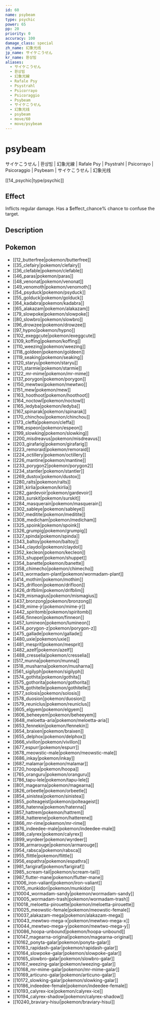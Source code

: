 ```yaml
---
id: 60
name: psybeam
type: psychic
power: 65
pp: 20
priority: 0
accuracy: 100
damage_class: special
zh_name: 幻象光线
jp_name: サイケこうせん
kr_name: 환상빔
aliases:
  - サイケこうせん
  - 환상빔
  - 幻象光線
  - Rafale Psy
  - Psystrahl
  - Psicorrayo
  - Psicoraggio
  - Psybeam
  - サイケこうせん
  - 幻象光线
  - psybeam
  - move/60
  - move/psybeam
---
```

# psybeam
    
サイケこうせん | 환상빔 | 幻象光線 | Rafale Psy | Psystrahl | Psicorrayo | Psicoraggio | Psybeam | サイケこうせん | 幻象光线

[[14_psychic|type/psychic]]

## Effect

Inflicts regular damage.  Has a $effect_chance% chance to confuse the target.

## Description



## Pokemon

- [[12_butterfree|pokemon/butterfree]]
- [[35_clefairy|pokemon/clefairy]]
- [[36_clefable|pokemon/clefable]]
- [[46_paras|pokemon/paras]]
- [[48_venonat|pokemon/venonat]]
- [[49_venomoth|pokemon/venomoth]]
- [[54_psyduck|pokemon/psyduck]]
- [[55_golduck|pokemon/golduck]]
- [[64_kadabra|pokemon/kadabra]]
- [[65_alakazam|pokemon/alakazam]]
- [[79_slowpoke|pokemon/slowpoke]]
- [[80_slowbro|pokemon/slowbro]]
- [[96_drowzee|pokemon/drowzee]]
- [[97_hypno|pokemon/hypno]]
- [[102_exeggcute|pokemon/exeggcute]]
- [[109_koffing|pokemon/koffing]]
- [[110_weezing|pokemon/weezing]]
- [[118_goldeen|pokemon/goldeen]]
- [[119_seaking|pokemon/seaking]]
- [[120_staryu|pokemon/staryu]]
- [[121_starmie|pokemon/starmie]]
- [[122_mr-mime|pokemon/mr-mime]]
- [[137_porygon|pokemon/porygon]]
- [[150_mewtwo|pokemon/mewtwo]]
- [[151_mew|pokemon/mew]]
- [[163_hoothoot|pokemon/hoothoot]]
- [[164_noctowl|pokemon/noctowl]]
- [[165_ledyba|pokemon/ledyba]]
- [[167_spinarak|pokemon/spinarak]]
- [[170_chinchou|pokemon/chinchou]]
- [[173_cleffa|pokemon/cleffa]]
- [[196_espeon|pokemon/espeon]]
- [[199_slowking|pokemon/slowking]]
- [[200_misdreavus|pokemon/misdreavus]]
- [[203_girafarig|pokemon/girafarig]]
- [[223_remoraid|pokemon/remoraid]]
- [[224_octillery|pokemon/octillery]]
- [[226_mantine|pokemon/mantine]]
- [[233_porygon2|pokemon/porygon2]]
- [[234_stantler|pokemon/stantler]]
- [[269_dustox|pokemon/dustox]]
- [[280_ralts|pokemon/ralts]]
- [[281_kirlia|pokemon/kirlia]]
- [[282_gardevoir|pokemon/gardevoir]]
- [[283_surskit|pokemon/surskit]]
- [[284_masquerain|pokemon/masquerain]]
- [[302_sableye|pokemon/sableye]]
- [[307_meditite|pokemon/meditite]]
- [[308_medicham|pokemon/medicham]]
- [[325_spoink|pokemon/spoink]]
- [[326_grumpig|pokemon/grumpig]]
- [[327_spinda|pokemon/spinda]]
- [[343_baltoy|pokemon/baltoy]]
- [[344_claydol|pokemon/claydol]]
- [[352_kecleon|pokemon/kecleon]]
- [[353_shuppet|pokemon/shuppet]]
- [[354_banette|pokemon/banette]]
- [[358_chimecho|pokemon/chimecho]]
- [[413_wormadam-plant|pokemon/wormadam-plant]]
- [[414_mothim|pokemon/mothim]]
- [[425_drifloon|pokemon/drifloon]]
- [[426_drifblim|pokemon/drifblim]]
- [[429_mismagius|pokemon/mismagius]]
- [[437_bronzong|pokemon/bronzong]]
- [[439_mime-jr|pokemon/mime-jr]]
- [[442_spiritomb|pokemon/spiritomb]]
- [[456_finneon|pokemon/finneon]]
- [[457_lumineon|pokemon/lumineon]]
- [[474_porygon-z|pokemon/porygon-z]]
- [[475_gallade|pokemon/gallade]]
- [[480_uxie|pokemon/uxie]]
- [[481_mesprit|pokemon/mesprit]]
- [[482_azelf|pokemon/azelf]]
- [[488_cresselia|pokemon/cresselia]]
- [[517_munna|pokemon/munna]]
- [[518_musharna|pokemon/musharna]]
- [[561_sigilyph|pokemon/sigilyph]]
- [[574_gothita|pokemon/gothita]]
- [[575_gothorita|pokemon/gothorita]]
- [[576_gothitelle|pokemon/gothitelle]]
- [[577_solosis|pokemon/solosis]]
- [[578_duosion|pokemon/duosion]]
- [[579_reuniclus|pokemon/reuniclus]]
- [[605_elgyem|pokemon/elgyem]]
- [[606_beheeyem|pokemon/beheeyem]]
- [[648_meloetta-aria|pokemon/meloetta-aria]]
- [[653_fennekin|pokemon/fennekin]]
- [[654_braixen|pokemon/braixen]]
- [[655_delphox|pokemon/delphox]]
- [[666_vivillon|pokemon/vivillon]]
- [[677_espurr|pokemon/espurr]]
- [[678_meowstic-male|pokemon/meowstic-male]]
- [[686_inkay|pokemon/inkay]]
- [[687_malamar|pokemon/malamar]]
- [[720_hoopa|pokemon/hoopa]]
- [[765_oranguru|pokemon/oranguru]]
- [[786_tapu-lele|pokemon/tapu-lele]]
- [[801_magearna|pokemon/magearna]]
- [[826_orbeetle|pokemon/orbeetle]]
- [[854_sinistea|pokemon/sinistea]]
- [[855_polteageist|pokemon/polteageist]]
- [[856_hatenna|pokemon/hatenna]]
- [[857_hattrem|pokemon/hattrem]]
- [[858_hatterene|pokemon/hatterene]]
- [[866_mr-rime|pokemon/mr-rime]]
- [[876_indeedee-male|pokemon/indeedee-male]]
- [[898_calyrex|pokemon/calyrex]]
- [[899_wyrdeer|pokemon/wyrdeer]]
- [[936_armarouge|pokemon/armarouge]]
- [[954_rabsca|pokemon/rabsca]]
- [[955_flittle|pokemon/flittle]]
- [[956_espathra|pokemon/espathra]]
- [[981_farigiraf|pokemon/farigiraf]]
- [[985_scream-tail|pokemon/scream-tail]]
- [[987_flutter-mane|pokemon/flutter-mane]]
- [[1006_iron-valiant|pokemon/iron-valiant]]
- [[1015_munkidori|pokemon/munkidori]]
- [[10004_wormadam-sandy|pokemon/wormadam-sandy]]
- [[10005_wormadam-trash|pokemon/wormadam-trash]]
- [[10018_meloetta-pirouette|pokemon/meloetta-pirouette]]
- [[10025_meowstic-female|pokemon/meowstic-female]]
- [[10037_alakazam-mega|pokemon/alakazam-mega]]
- [[10043_mewtwo-mega-x|pokemon/mewtwo-mega-x]]
- [[10044_mewtwo-mega-y|pokemon/mewtwo-mega-y]]
- [[10086_hoopa-unbound|pokemon/hoopa-unbound]]
- [[10147_magearna-original|pokemon/magearna-original]]
- [[10162_ponyta-galar|pokemon/ponyta-galar]]
- [[10163_rapidash-galar|pokemon/rapidash-galar]]
- [[10164_slowpoke-galar|pokemon/slowpoke-galar]]
- [[10165_slowbro-galar|pokemon/slowbro-galar]]
- [[10167_weezing-galar|pokemon/weezing-galar]]
- [[10168_mr-mime-galar|pokemon/mr-mime-galar]]
- [[10169_articuno-galar|pokemon/articuno-galar]]
- [[10172_slowking-galar|pokemon/slowking-galar]]
- [[10186_indeedee-female|pokemon/indeedee-female]]
- [[10193_calyrex-ice|pokemon/calyrex-ice]]
- [[10194_calyrex-shadow|pokemon/calyrex-shadow]]
- [[10240_braviary-hisui|pokemon/braviary-hisui]]

